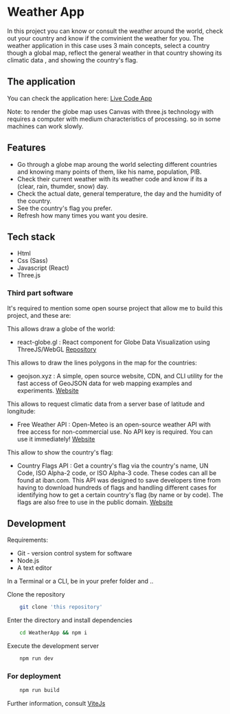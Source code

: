 # Weather App

In this project you can know or consult the weather around the world, check out your country and know if the comvinient the weather for you.
The weather application in this case uses 3 main concepts, select a country though a global map, reflect the general weather in that country showing its climatic data , and showing the country's flag.

## The application

You can check the application here: [Live Code App](https://rvjonh-weatherapp.netlify.app)

Note: to render the globe map uses Canvas with three.js technology with requires a computer with medium characteristics of processing. so in some machines can work slowly.

## Features

* Go through a globe map aroung the world selecting different countries and knowing many points of them, like his name, population, PIB.
* Check their current weather with its weather code and know if its a (clear, rain, thumder, snow) day.
* Check the actual date, general temperature, the day and the humidity of the country.
* See the country's flag you prefer.
* Refresh how many times you want you desire.

## Tech stack

* Html
* Css (Sass)
* Javascript (React)
* Three.js

### Third part software

It's required to mention some open sourse project that allow me to build this project, and these are:

This allows draw a globe of the world:

* react-globe.gl : React component for Globe Data Visualization using ThreeJS/WebGL
    [Repository](https://github.com/vasturiano/react-globe.gl)

This allows to draw the lines polygons in the map for the countries:

* geojson.xyz : A simple, open source website, CDN, and CLI utility for the fast access of GeoJSON data for web mapping examples and experiments.
    [Website](http://geojson.xyz/)

This allows to request climatic data from a server base of latitude and longitude:

* Free Weather API : Open-Meteo is an open-source weather API with free access for non-commercial use. No API key is required. You can use it immediately!
    [Website](https://open-meteo.com/)

This allow to show the country's flag:

* Country Flags API : Get a country's flag via the country's name, UN Code, ISO Alpha-2 code, or ISO Alpha-3 code. These codes can all be found at iban.com. This API was designed to save developers time from having to download hundreds of flags and handling different cases for identifying how to get a certain country's flag (by name or by code). The flags are also free to use in the public domain.
    [Website](https://www.countryflagsapi.com/)


## Development

Requirements:

* Git - version control system for software
* Node.js
* A text editor

In a Terminal or a CLI, be in your prefer folder and ..

Clone the repository

```bash
    git clone 'this repository'
```

Enter the directory and install dependencies

```bash
    cd WeatherApp && npm i
```

Execute the development server

```bash
    npm run dev
```

### For deployment

```bash
    npm run build
```

Further information, consult [ViteJs](https://vitejs.dev/)
